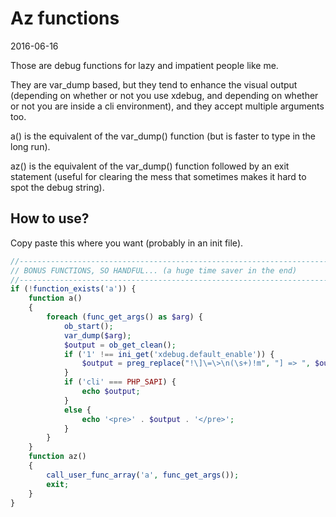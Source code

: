 Az functions
================
2016-06-16



Those are debug functions for lazy and impatient people like me.

They are var_dump based, but they tend to enhance the visual output (depending on whether or not you use xdebug, and depending 
on whether or not you are inside a cli environment), and they accept multiple arguments too.


a() is the equivalent of the var_dump() function (but is faster to type in the long run).

az() is the equivalent of the var_dump() function followed by an exit statement (useful for clearing the mess that sometimes makes it
hard to spot the debug string).



How to use?
--------------

Copy paste this where you want (probably in an init file).


```php
//------------------------------------------------------------------------------/
// BONUS FUNCTIONS, SO HANDFUL... (a huge time saver in the end)
//------------------------------------------------------------------------------/
if (!function_exists('a')) {
    function a()
    {
        foreach (func_get_args() as $arg) {
            ob_start();
            var_dump($arg);
            $output = ob_get_clean();
            if ('1' !== ini_get('xdebug.default_enable')) {
                $output = preg_replace("!\]\=\>\n(\s+)!m", "] => ", $output);
            }
            if ('cli' === PHP_SAPI) {
                echo $output;
            }
            else {
                echo '<pre>' . $output . '</pre>';
            }
        }
    }
    function az()
    {
        call_user_func_array('a', func_get_args());
        exit;
    }
}
```